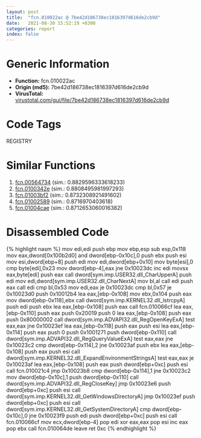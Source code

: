 ```yaml
---
layout: post
title:  "fcn.010022ac @ 7be42d186738ec1816397d616de2cb9d"
date:   2021-08-30 15:52:19 +0300
categories: report
index: false
---
```


# Generic Information
- **Function:** fcn.010022ac
- **Origin (md5):** 7be42d186738ec1816397d616de2cb9d
- **VirusTotal:** [virustotal.com/gui/file/7be42d186738ec1816397d616de2cb9d][virustotal_ref]

# Code Tags
<span class="tag" id="REGISTRY">REGISTRY</span>


# Similar Functions

1. [fcn.00564734][similar_1_ref] (sim.: 0.8829596333618233)
2. [fcn.0100342e][similar_2_ref] (sim.: 0.8808495981997293)
3. [fcn.01003bf2][similar_3_ref] (sim.: 0.8732308921491602)
4. [fcn.01002589][similar_4_ref] (sim.: 0.8716970403618)
5. [fcn.01004cae][similar_5_ref] (sim.: 0.8712653060016382)


# Disassembled Code

{% highlight nasm %}
mov edi,edi
push ebp
mov ebp,esp
sub esp,0x118
mov eax,dword[0x100b2d0]
and dword[ebp-0x10c],0
push ebx
push esi
mov esi,dword[ebp+8]
push edi
mov edi,dword[ebp+0x10]
mov byte[esi],0
cmp byte[edi],0x23
mov dword[ebp-4],eax
jne 0x10023dc
inc edi
movsx eax,byte[edi]
push eax
call dword[sym.imp.USER32.dll_CharUpperA]
push edi
mov edi,dword[sym.imp.USER32.dll_CharNextA]
mov bl,al
call edi
push eax
call edi
cmp bl,0x53
mov edi,eax
je 0x10023dc
cmp bl,0x57
je 0x10023d0
push 0x10012b4
lea eax,[ebp-0x108]
mov ebx,0x104
push eax
mov dword[ebp-0x118],ebx
call dword[sym.imp.KERNEL32.dll_lstrcpyA]
push edi
push ebx
lea eax,[ebp-0x108]
push eax
call fcn.010066cf
lea eax,[ebp-0x110]
push eax
push 0x20019
push 0
lea eax,[ebp-0x108]
push eax
push 0x80000002
call dword[sym.imp.ADVAPI32.dll_RegOpenKeyExA]
test eax,eax
jne 0x10023ef
lea eax,[ebp-0x118]
push eax
push esi
lea eax,[ebp-0x114]
push eax
push 0
push 0x1001271
push dword[ebp-0x110]
call dword[sym.imp.ADVAPI32.dll_RegQueryValueExA]
test eax,eax
jne 0x10023c2
cmp dword[ebp-0x114],2
jne 0x10023af
push ebx
lea eax,[ebp-0x108]
push eax
push esi
call dword[sym.imp.KERNEL32.dll_ExpandEnvironmentStringsA]
test eax,eax
je 0x10023af
lea eax,[ebp-0x108]
push eax
push dword[ebp+0xc]
push esi
call fcn.010021c4
jmp 0x10023b8
cmp dword[ebp-0x114],1
jne 0x10023c2
mov dword[ebp-0x10c],1
push dword[ebp-0x110]
call dword[sym.imp.ADVAPI32.dll_RegCloseKey]
jmp 0x10023e6
push dword[ebp+0xc]
push esi
call dword[sym.imp.KERNEL32.dll_GetWindowsDirectoryA]
jmp 0x10023ef
push dword[ebp+0xc]
push esi
call dword[sym.imp.KERNEL32.dll_GetSystemDirectoryA]
cmp dword[ebp-0x10c],0
jne 0x10023f9
push edi
push dword[ebp+0xc]
push esi
call fcn.010066cf
mov ecx,dword[ebp-4]
pop edi
xor eax,eax
pop esi
inc eax
pop ebx
call fcn.010064de
leave
ret 0xc
{% endhighlight %}


[similar_1_ref]: /report/fcn.00564734@c60344b51fa39a329b92557d24ff7670
[similar_2_ref]: /report/fcn.0100342e@7be42d186738ec1816397d616de2cb9d
[similar_3_ref]: /report/fcn.01003bf2@7be42d186738ec1816397d616de2cb9d
[similar_4_ref]: /report/fcn.01002589@7be42d186738ec1816397d616de2cb9d
[similar_5_ref]: /report/fcn.01004cae@7be42d186738ec1816397d616de2cb9d
[virustotal_ref]: https://www.virustotal.com/gui/file/7be42d186738ec1816397d616de2cb9d